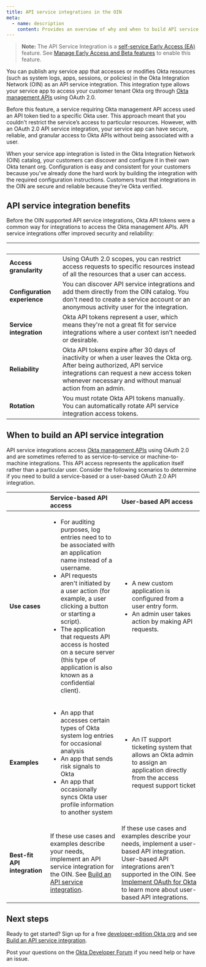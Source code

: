 ```yaml
---
title: API service integrations in the OIN
meta:
  - name: description
    content: Provides an overview of why and when to build API service integrations for the Okta Integration Network.
---
```


<ApiLifecycle access="ea" />

> **Note:** The API Service Integration is a [self-service Early Access (EA)](/docs/concepts/feature-lifecycle-management/#self-service-features) feature. See [Manage Early Access and Beta features](https://help.okta.com/okta_help.htm?id=ext_secur_manage_ea_bata) to enable this feature.
<!-- Need OAUTH_ADMIN_CONSENT_DIALOG FF enabled -->

You can publish any service app that accesses or modifies Okta resources (such as system logs, apps, sessions, or policies) in the Okta Integration Network (OIN) as an API service integration. This integration type allows your service app to access your customer tenant Okta org through [Okta management APIs](/docs/reference/core-okta-api/) using OAuth 2.0.

Before this feature, a service requiring Okta management API access used an API token tied to a specific Okta user. This approach meant that you couldn't restrict the service’s access to particular resources. However, with an OAuth 2.0 API service integration, your service app can have secure, reliable, and granular access to Okta APIs without being associated with a user.

When your service app integration is listed in the Okta Integration Network (OIN) catalog, your customers can discover and configure it in their own Okta tenant org. Configuration is easy and consistent for your customers because you've already done the hard work by building the integration with the required configuration instructions. Customers trust that integrations in the OIN are secure and reliable because they're Okta verified.

## API service integration benefits

Before the OIN supported API service integrations, Okta API tokens were a common way for integrations to access the Okta management APIs. API service integrations offer improved security and reliability:

| &nbsp; | &nbsp; |
| ------ | ------ |
| **Access granularity** | Using OAuth 2.0 scopes, you can restrict access requests to specific resources instead of all the resources that a user can access. |
| **Configuration experience** | You can discover API service integrations and add them directly from the OIN catalog. You don't need to create a service account or an anonymous activity user for the integration. |
| **Service integration** | Okta API tokens represent a user, which means they're not a great fit for service integrations where a user context isn’t needed or desirable. |
| **Reliability** | Okta API tokens expire after 30 days of inactivity or when a user leaves the Okta org. After being authorized, API service integrations can request a new access token whenever necessary and without manual action from an admin. |
| **Rotation** | You must rotate Okta API tokens manually. You can automatically rotate API service integration access tokens. |

## When to build an API service integration

API service integrations access [Okta management APIs](/docs/reference/core-okta-api/) using OAuth 2.0 and are sometimes referred to as service-to-service or machine-to-machine integrations. This API access represents the application itself rather than a particular user. Consider the following scenarios to determine if you need to build a service-based or a user-based OAuth 2.0 API integration.

| &nbsp; |  Service-based API access | User-based API access |
| ------ | :------------------- | :----------------------- |
| **Use cases** | <ul><li>For auditing purposes, log entries need to to be associated with an application name instead of a username.</li> <li>API requests aren't initiated by a user action (for example, a user clicking a button or starting a script).</li> <li>The application that requests API access is hosted on a secure server (this type of application is also known as a confidential client).</li></ul> | <ul><li>A new custom application is configured from a user entry form.</li> <li>An admin user takes action by making API requests.</li></ul> |
| **Examples** | <ul><li>An app that accesses certain types of Okta system log entries for occasional analysis</li> <li>An app that sends risk signals to Okta</li> <li>An app that occasionally syncs Okta user profile information to another system</li></ul> |  <ul><li>An IT support ticketing system that allows an Okta admin to assign an application directly from the access request support ticket</li></ul> |
| **Best-fit API integration** | If these use cases and examples describe your needs, implement an API service integration for the OIN. See [Build an API service integration](/docs/guides/build-api-integration/).  | If these use cases and examples describe your needs, implement a user-based API integration. User-based API integrations aren't supported in the OIN. See [Implement OAuth for Okta](/docs/guides/implement-oauth-for-okta/main/) to learn more about user-based API integrations. |

## Next steps

Ready to get started? Sign up for a free [developer-edition Okta org](/signup) and see [Build an API service integration](/docs/guides/build-api-integration/).

Post your questions on the [Okta Developer Forum](https://devforum.okta.com/c/questions/oin-submissions/19) if you need help or have an issue.

